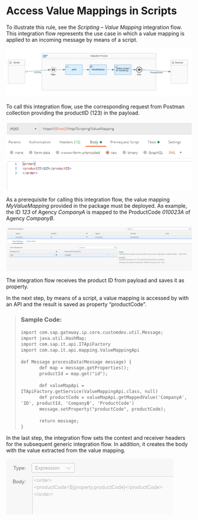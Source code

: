 <!-- loio12536ee29f7547bf9fb177b4350309b4 -->

# Access Value Mappings in Scripts

To illustrate this rule, see the *Scripting – Value Mapping* integration flow. This integration flow represents the use case in which a value mapping is applied to an incoming message by means of a script.

![](images/Integration_Flow_Value_Mapping_6442b24.png)

To call this integration flow, use the corresponding request from Postman collection providing the productID \(123\) in the payload.

![](images/2008_Accessing-Value-Mapping_Postman_1ce95c0.png)

As a prerequisite for calling this integration flow, the value mapping *MyValueMapping* provided in the package must be deployed. As example, the ID *123* of Agency *CompanyA* is mapped to the ProductCode *010023A* of Agency *CompanyB*.

![](images/Integration_Flow_Value_Mapping_Bi-Directional_d336548.png)

The integration flow receives the product ID from payload and saves it as property.

In the next step, by means of a script, a value mapping is accessed by with an API and the result is saved as property “productCode”.

> ### Sample Code:  
> ```
> import com.sap.gateway.ip.core.customdev.util.Message;
> import java.util.HashMap;
> import com.sap.it.api.ITApiFactory
> import com.sap.it.api.mapping.ValueMappingApi
> 
> def Message processData(Message message) {
>        def map = message.getProperties();
>        productId = map.get("id");
>        
>        def valueMapApi = ITApiFactory.getService(ValueMappingApi.class, null)
>        def productCode = valueMapApi.getMappedValue('CompanyA', 'ID', productId, 'CompanyB', 'ProductCode')
>        message.setProperty("productCode", productCode);
>        
>        return message;
> }
> 
> ```

In the last step, the integration flow sets the context and receiver headers for the subsequent generic integration flow. In addition, it creates the body with the value extracted from the value mapping.

![](images/Integration_Flow_Value_Mapping_Type_Body_9f2b4a0.png)

